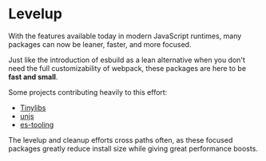 # Levelup

With the features available today in modern JavaScript runtimes, many packages can now be leaner, faster, and more focused.

Just like the introduction of esbuild as a lean alternative when you don't need the full customizability of webpack, these packages are here to be **fast and small**.

Some projects contributing heavily to this effort:

- [Tinylibs](https://github.com/tinylibs)
- [unjs](https://github.com/unjs/)
- [es-tooling](https://github.com/es-tooling/)

The levelup and cleanup efforts cross paths often, as these focused packages greatly reduce install size while giving great performance boosts.
